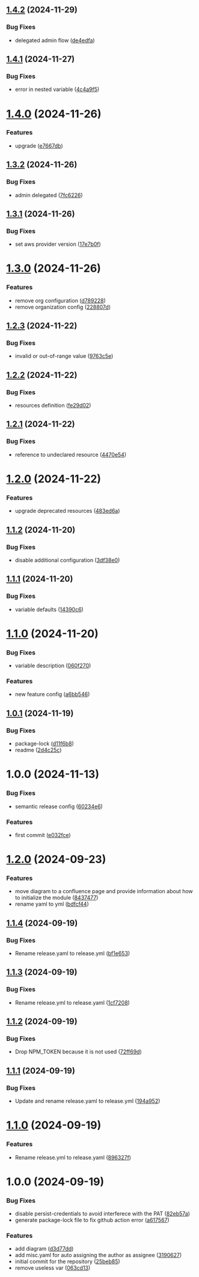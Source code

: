 ## [1.4.2](https://github.com/nstrlabs/tf-aws-guardduty/compare/v1.4.1...v1.4.2) (2024-11-29)


### Bug Fixes

* delegated admin flow ([de4edfa](https://github.com/nstrlabs/tf-aws-guardduty/commit/de4edfab732d931987577ade8953289eec42df3b))

## [1.4.1](https://github.com/nstrlabs/tf-aws-guardduty/compare/v1.4.0...v1.4.1) (2024-11-27)


### Bug Fixes

* error in nested variable ([4c4a9f5](https://github.com/nstrlabs/tf-aws-guardduty/commit/4c4a9f5f39c98f4854fa9b7b17b56fb5c96dc2cb))

# [1.4.0](https://github.com/nstrlabs/tf-aws-guardduty/compare/v1.3.2...v1.4.0) (2024-11-26)


### Features

* upgrade ([e7667db](https://github.com/nstrlabs/tf-aws-guardduty/commit/e7667db9fae50bf380adb3a900cd0367afd56ef0))

## [1.3.2](https://github.com/nstrlabs/tf-aws-guardduty/compare/v1.3.1...v1.3.2) (2024-11-26)


### Bug Fixes

* admin delegated ([7fc6226](https://github.com/nstrlabs/tf-aws-guardduty/commit/7fc62266970c4d27ae2bc6412564c708a364d130))

## [1.3.1](https://github.com/nstrlabs/tf-aws-guardduty/compare/v1.3.0...v1.3.1) (2024-11-26)


### Bug Fixes

* set aws provider version ([17e7b0f](https://github.com/nstrlabs/tf-aws-guardduty/commit/17e7b0f216921137001d10fc142bb43e2457ab8e))

# [1.3.0](https://github.com/nstrlabs/tf-aws-guardduty/compare/v1.2.3...v1.3.0) (2024-11-26)


### Features

* remove org configuration ([d789228](https://github.com/nstrlabs/tf-aws-guardduty/commit/d789228200ca1e5a320f2ed63523291a1941ff93))
* remove organization config ([228807d](https://github.com/nstrlabs/tf-aws-guardduty/commit/228807d42143d5aa62e9a01f4bdf6944bec0fc38))

## [1.2.3](https://github.com/nstrlabs/tf-aws-guardduty/compare/v1.2.2...v1.2.3) (2024-11-22)


### Bug Fixes

* invalid or out-of-range value ([9763c5e](https://github.com/nstrlabs/tf-aws-guardduty/commit/9763c5ec023c600da38d3824d87ede4d49f84acc))

## [1.2.2](https://github.com/nstrlabs/tf-aws-guardduty/compare/v1.2.1...v1.2.2) (2024-11-22)


### Bug Fixes

* resources definition ([fe29d02](https://github.com/nstrlabs/tf-aws-guardduty/commit/fe29d0250860c3031adef8146875da3b678feedc))

## [1.2.1](https://github.com/nstrlabs/tf-aws-guardduty/compare/v1.2.0...v1.2.1) (2024-11-22)


### Bug Fixes

* reference to undeclared resource ([4470e54](https://github.com/nstrlabs/tf-aws-guardduty/commit/4470e547f655ba3427107371aca51fb49b996234))

# [1.2.0](https://github.com/nstrlabs/tf-aws-guardduty/compare/v1.1.2...v1.2.0) (2024-11-22)


### Features

* upgrade deprecated resources ([483ed6a](https://github.com/nstrlabs/tf-aws-guardduty/commit/483ed6ac821375124af8bcbb6523c5e92f4368a4))

## [1.1.2](https://github.com/nstrlabs/tf-aws-guardduty/compare/v1.1.1...v1.1.2) (2024-11-20)


### Bug Fixes

* disable additional configuration ([3df38e0](https://github.com/nstrlabs/tf-aws-guardduty/commit/3df38e0934734ab3eee102661be990d41c103771))

## [1.1.1](https://github.com/nstrlabs/tf-aws-guardduty/compare/v1.1.0...v1.1.1) (2024-11-20)


### Bug Fixes

* variable defaults ([14390c6](https://github.com/nstrlabs/tf-aws-guardduty/commit/14390c614d7b19a486e09d9f57e4ec355882e072))

# [1.1.0](https://github.com/nstrlabs/tf-aws-guardduty/compare/v1.0.1...v1.1.0) (2024-11-20)


### Bug Fixes

* variable description ([060f270](https://github.com/nstrlabs/tf-aws-guardduty/commit/060f270602ec0e5173dbf561b7b2ce992991ec36))


### Features

* new feature config ([a6bb546](https://github.com/nstrlabs/tf-aws-guardduty/commit/a6bb546c317e5d48c702638058325ab0d0fa3eee))

## [1.0.1](https://github.com/nstrlabs/tf-aws-guardduty/compare/v1.0.0...v1.0.1) (2024-11-19)


### Bug Fixes

* package-lock ([d11f6b8](https://github.com/nstrlabs/tf-aws-guardduty/commit/d11f6b80d9991ec82586595190e363f4c65900c5))
* readme ([2d4c25c](https://github.com/nstrlabs/tf-aws-guardduty/commit/2d4c25c8883b7a8bac3240bba419672559ab1556))

# 1.0.0 (2024-11-13)


### Bug Fixes

* semantic release config ([60234e6](https://github.com/nstrlabs/tf-aws-guardduty/commit/60234e6af969df36a37ecfe2b5d90a7f37f4b9d3))


### Features

* first commit ([e032fce](https://github.com/nstrlabs/tf-aws-guardduty/commit/e032fce07f799230d9e714062f2caa424a891244))

# [1.2.0](https://github.com/nstrlabs/tf-modules-template/compare/v1.1.4...v1.2.0) (2024-09-23)


### Features

* move diagram to a confluence page and provide information about how to initialize the module ([8437477](https://github.com/nstrlabs/tf-modules-template/commit/8437477e81bd76e1f5cdd6fd5b68e4b63e95511d))
* rename yaml to yml ([bdfcf44](https://github.com/nstrlabs/tf-modules-template/commit/bdfcf441a1965842db38611eaba4831fa14452ca))

## [1.1.4](https://github.com/nstrlabs/tf-modules-template/compare/v1.1.3...v1.1.4) (2024-09-19)


### Bug Fixes

* Rename release.yaml to release.yml ([bf1e653](https://github.com/nstrlabs/tf-modules-template/commit/bf1e653fc0339ce1072cdd07ac9ea6f8334e0f51))

## [1.1.3](https://github.com/nstrlabs/tf-modules-template/compare/v1.1.2...v1.1.3) (2024-09-19)


### Bug Fixes

* Rename release.yml to release.yaml ([1cf7208](https://github.com/nstrlabs/tf-modules-template/commit/1cf72086618c2d8df21e6e1284335f4d5b347707))

## [1.1.2](https://github.com/nstrlabs/tf-modules-template/compare/v1.1.1...v1.1.2) (2024-09-19)


### Bug Fixes

* Drop NPM_TOKEN because it is not used ([72ff69d](https://github.com/nstrlabs/tf-modules-template/commit/72ff69d038f21620e9b5f40c56f4a7e779b99522))

## [1.1.1](https://github.com/nstrlabs/tf-modules-template/compare/v1.1.0...v1.1.1) (2024-09-19)


### Bug Fixes

* Update and rename release.yaml to release.yml ([194a952](https://github.com/nstrlabs/tf-modules-template/commit/194a952e3e1c8a3a40cf0a6444bff39308832b8b))

# [1.1.0](https://github.com/nstrlabs/tf-modules-template/compare/v1.0.0...v1.1.0) (2024-09-19)


### Features

* Rename release.yml to release.yaml ([896327f](https://github.com/nstrlabs/tf-modules-template/commit/896327ff95f3ad5c67da8ceef4ce6bdbbe89e175))

# 1.0.0 (2024-09-19)


### Bug Fixes

* disable persist-credentials to avoid interferece with the PAT ([82eb57a](https://github.com/nstrlabs/tf-modules-template/commit/82eb57a6c6eeb3e51add8582bcd979ec62016c82))
* generate package-lock file to fix github action error ([a617567](https://github.com/nstrlabs/tf-modules-template/commit/a617567bb0faa7b6232f3e09b320aee7a9e441e0))


### Features

* add diagram ([d3d77dd](https://github.com/nstrlabs/tf-modules-template/commit/d3d77dd754282e4f49a24864316e16de3a59fae1))
* add misc.yaml for auto assigning the author as assignee ([3190627](https://github.com/nstrlabs/tf-modules-template/commit/319062703ed123cee6a87c32b8491a404daf2ae6))
* initial commit for the repository ([25beb85](https://github.com/nstrlabs/tf-modules-template/commit/25beb85ace1918effca32c8fac9de52089eeeb36))
* remove useless var ([063cd13](https://github.com/nstrlabs/tf-modules-template/commit/063cd1316757a4919a996ec41a8a8c81d07734fb))
